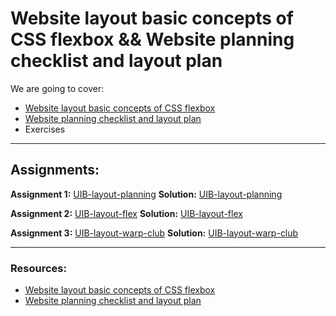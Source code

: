# Website layout basic concepts of CSS flexbox && Website planning checklist and layout plan

We are going to cover:

- [Website layout basic concepts of CSS flexbox](https://blogs.crtil.com/css-layout-introduction-flexbox-userIneterface)
- [Website planning checklist and layout plan](https://blogs.crtil.com/layout-introduction-ui-ux)
- Exercises

---

## Assignments:

**Assignment 1:** [UIB-layout-planning](https://classroom.github.com/a/Ocyjby1n)
**Solution:** [UIB-layout-planning]()

**Assignment 2:** [UIB-layout-flex](https://classroom.github.com/a/rf3Jn-wP)
**Solution:** [UIB-layout-flex]()

**Assignment 3:** [UIB-layout-warp-club](https://classroom.github.com/a/Q9EKUC4x)
**Solution:** [UIB-layout-warp-club]()

---

### Resources:

- [Website layout basic concepts of CSS flexbox](https://blogs.crtil.com/css-layout-introduction-flexbox-userIneterface)
- [Website planning checklist and layout plan](https://blogs.crtil.com/layout-introduction-ui-ux)
